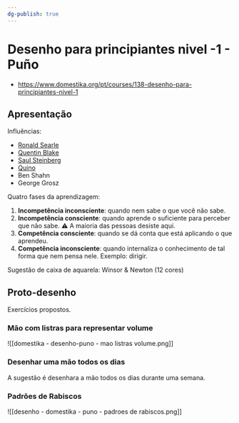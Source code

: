 ```yaml
---
dg-publish: true
---
```

# Desenho para principiantes nivel -1 - Puño

- <https://www.domestika.org/pt/courses/138-desenho-para-principiantes-nivel-1>

## Apresentação

Influências:

- [Ronald Searle](http://ronaldsearle.blogspot.com/)
- [Quentin Blake](https://www.quentinblake.com/)
- [Saul Steinberg](https://saulsteinbergfoundation.org/search-artwork/)
- [Quino](http://www.quino.com.ar/)
- Ben Shahn
- George Grosz

Quatro fases da aprendizagem:

1. **Incompetência inconsciente**: quando nem sabe o que você não sabe.
2. **Incompetência consciente**: quando aprende o suficiente para perceber que não sabe. ⚠️ A maioria das pessoas desiste aqui.
3. **Competência consciente**: quando se dá conta que está aplicando o que aprendeu.
4. **Competência inconsciente**: quando internaliza o conhecimento de tal forma que nem pensa nele. Exemplo: dirigir.

Sugestão de caixa de aquarela: Winsor & Newton (12 cores)


## Proto-desenho

Exercícios propostos.

### Mão com listras para representar volume

![[domestika - desenho-puno - mao listras volume.png]]

### Desenhar uma mão todos os dias

A sugestão é desenhara a mão todos os dias durante uma semana.


### Padrões de Rabiscos

![[desenho - domestika - puno - padroes de rabiscos.png]]